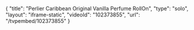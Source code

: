 {
    "title": "Perlier Caribbean Original Vanilla Perfume RollOn",
    "type": "solo",
    "layout": "iframe-static",
    "videoId": "102373855",
    "url": "\/tvpembed\/102373855"
}
